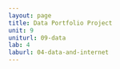 ```yaml
---
layout: page
title: Data Portfolio Project
unit: 9
uniturl: 09-data
lab: 4
laburl: 04-data-and-internet
---
```



